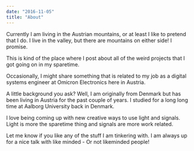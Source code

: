 ```yaml
---
date: "2016-11-05"
title: "About"
---
```


Currently I am living in the Austrian mountains, or at least I like to pretend that I do. I live in the valley, but there are mountains on either side! I promise.

This is kind of the place where I post about all of the weird projects that I got going on in my sparetime.

Occasionally, I might share something that is related to my job as a digital systems engineer at Omicron Electronics here in Austria.

A little background you ask? Well, I am originally from Denmark but has been living in Austria for the past couple of years. I studied for a long long time at Aalborg University back in Denmark.

I love being coming up with new creative ways to use light and signals. Light is more the sparetime thing and signals are more work related.

Let me know if you like any of the stuff I am tinkering with. I am always up for a nice talk with like minded - Or not likeminded people! 